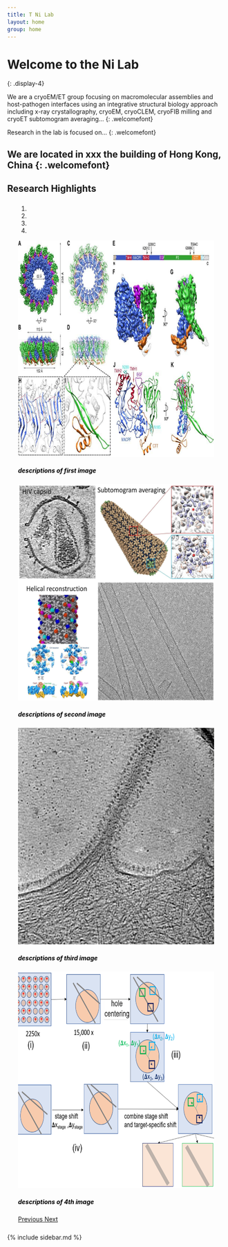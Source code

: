 ```yaml
---
title: T Ni Lab
layout: home
group: home
---
```




# Welcome to the Ni Lab
{: .display-4}

We are a cryoEM/ET group focusing on macromolecular assemblies and host-pathogen interfaces using an integrative structural biology approach including x-ray crystallography, cryoEM, cryoCLEM, cryoFIB milling and cryoET subtomogram averaging...
{: .welcomefont}



Research in the lab is focused on...
{: .welcomefont}

We are located in xxx the building of Hong Kong, China
{: .welcomefont}
---


<div markdown="0">


<div class="row">
        <div class="col-sm-8">
          <h2> Research Highlights </h2>
    <div id="carouselExampleIndicators" class="carousel slide" data-ride="carousel" data-interval="5000"  data-pause="hover" style="margin: 25px;">
  <ol class="carousel-indicators">
    <li data-target="#carouselExampleIndicators" data-slide-to="0" class="active"></li>
    <li data-target="#carouselExampleIndicators" data-slide-to="1"></li>
    <li data-target="#carouselExampleIndicators" data-slide-to="2"></li>
    <li data-target="#carouselExampleIndicators" data-slide-to="3"></li>
  </ol>
  <div class="carousel-inner">
    <div class="carousel-item active">
      <img class="d-block image-fluid" src="/docs/assets/images/macpf.jpg" alt="First slide" style="width:700px;height:500px">  
      <div class="carousel-caption d-none d-md-block" style="color:black">
       <h5 class="myh5">descriptions of first image</h5>
       <!-- <p>descriptions of first image</p> -->
      </div>
    </div>
    <div class="carousel-item">
      <img class="d-block image-fluid" src="/docs/assets/images/hiv.jpg"  alt="Second slide" style="width:700px;height:500px">
            <div class="carousel-caption d-none d-md-block" style="color:black">
             <h5 class="myh5">descriptions of second image</h5>
            <!-- <p>descriptions of first image</p> -->
          </div>
        </div>
    <div class="carousel-item">
      <img class="d-block image-fluid" src="/docs/assets/images/cis.jpg"  alt="Third slide" style="width:700px;height:500px">
                  <div class="carousel-caption d-none d-md-block" style="color:black">
             <h5 class="myh5">descriptions of third image</h5>
            <!-- <p>descriptions of first image</p> -->
           </div>
    </div>
    <div class="carousel-item">
      <img class="d-block image-fluid" src="/docs/assets/images/method.png"  alt="Fourth slide" style="width:700px;height:500px">
                        <div class="carousel-caption d-none d-md-block" style="color:black">
             <h5 class="myh5">descriptions of 4th image</h5>
            <!-- <p>descriptions of first image</p> -->
           </div>
    </div>
  </div>
  <a class="carousel-control-prev" href="#carouselExampleIndicators" role="button" data-slide="prev">
    <span class="carousel-control-prev-icon" aria-hidden="true"></span>
    <span class="sr-only">Previous</span>
  </a>
  <a class="carousel-control-next" href="#carouselExampleIndicators" role="button" data-slide="next">
    <span class="carousel-control-next-icon" aria-hidden="true"></span>
    <span class="sr-only">Next</span>
  </a>
</div>
</div>

<div class="col-sm-4">
  <div markdown="1">
            {% include sidebar.md %}
 </div>

 </div>

</div>

<div markdown="1">
